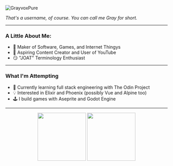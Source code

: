 ![GrayvoxPure](https://github.com/Grayvox/Grayvox/assets/144566632/924716c3-6b82-4313-87e7-a84b8c51ddaa)

*That's a username, of course. You can call me Gray for short.*

---

### A Little About Me:
- 🔨 Maker of Software, Games, and Internet Thingys
- 🎥 Aspiring Content Creator and User of YouTube
- 😏 "JOAT" Terminology Enthusiast

---

### What I'm Attempting
- 🤔 Currently learning full stack engineering with The Odin Project
- 💡 Interested in Elixir and Phoenix (possibly Vue and Alpine too)
- 🕹️ I build games with Aseprite and Godot Engine

---

<div align="center">
  <img height="150" width="auto" src="https://github-readme-stats.vercel.app/api?username=Grayvox&theme=algolia&show_icons=true&hide_border=true&count_private=true">
  <img height="150" width="auto" src="https://github-readme-stats.vercel.app/api/top-langs/?username=Grayvox&theme=algolia&show_icons=true&hide_border=true&layout=compact">
</div>


